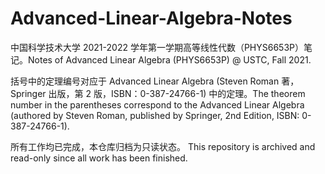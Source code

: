 # Advanced-Linear-Algebra-Notes
中国科学技术大学 2021-2022 学年第一学期高等线性代数（PHYS6653P）笔记。Notes of Advanced Linear Algebra (PHYS6653P) @ USTC, Fall 2021.

括号中的定理编号对应于 Advanced Linear Algebra (Steven Roman 著，Springer 出版，第 2 版，ISBN：0-387-24766-1) 中的定理。The theorem number in the parentheses correspond to the Advanced Linear Algebra (authored by Steven Roman, published by Springer, 2nd Edition, ISBN: 0-387-24766-1).

所有工作均已完成，本仓库归档为只读状态。 This repository is archived and read-only since all work has been finished.